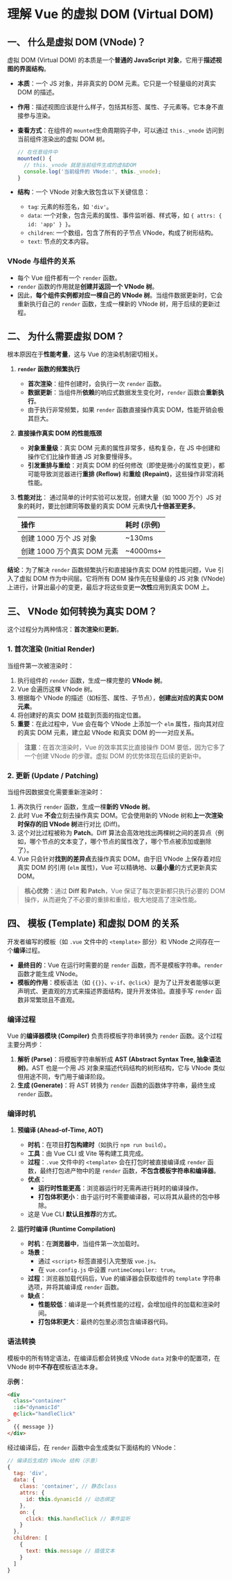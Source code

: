 # 理解 Vue 的虚拟 DOM (Virtual DOM)


## 一、 什么是虚拟 DOM (VNode)？

虚拟 DOM (Virtual DOM) 的本质是一个**普通的 JavaScript 对象**，它用于**描述视图的界面结构**。

  - **本质**：一个 JS 对象，并非真实的 DOM 元素。它只是一个轻量级的对真实 DOM 的描述。

  - **作用**：描述视图应该是什么样子，包括其标签、属性、子元素等。它本身不直接参与渲染。

  - **查看方式**：在组件的 `mounted`生命周期钩子中，可以通过 `this._vnode` 访问到当前组件渲染出的虚拟 DOM 树。

    ```javascript
    // 在任意组件中
    mounted() {
      // this._vnode 就是当前组件生成的虚拟DOM
      console.log('当前组件的 VNode:', this._vnode);
    }
    ```

  - **结构**：一个 VNode 对象大致包含以下关键信息：

      - `tag`: 元素的标签名，如 `'div'`。
      - `data`: 一个对象，包含元素的属性、事件监听器、样式等，如 `{ attrs: { id: 'app' } }`。
      - `children`: 一个数组，包含了所有的子节点 VNode，构成了树形结构。
      - `text`: 节点的文本内容。

### VNode 与组件的关系

  - 每个 Vue 组件都有一个 `render` 函数。
  - `render` 函数的作用就是**创建并返回一个 VNode 树**。
  - 因此，**每个组件实例都对应一棵自己的 VNode 树**。当组件数据更新时，它会重新执行自己的 `render` 函数，生成一棵新的 VNode 树，用于后续的更新过程。

## 二、 为什么需要虚拟 DOM？

根本原因在于**性能考量**，这与 Vue 的渲染机制密切相关。

1.  **`render` 函数的频繁执行**

      - **首次渲染**：组件创建时，会执行一次 `render` 函数。
      - **数据更新**：当组件所**依赖**的响应式数据发生变化时，`render` 函数会**重新执行**。
      - 由于执行非常频繁，如果 `render` 函数直接操作真实 DOM，性能开销会极其巨大。

2.  **直接操作真实 DOM 的性能瓶颈**

      - **对象重量级**：真实 DOM 元素的属性非常多，结构复杂，在 JS 中创建和操作它们比操作普通 JS 对象要慢得多。
      - **引发重排与重绘**：对真实 DOM 的任何修改（即使是微小的属性变更），都可能导致浏览器进行**重排 (Reflow)** 和**重绘 (Repaint)**，这些操作非常消耗性能。

3.  **性能对比**：
    通过简单的计时实验可以发现，创建大量（如 1000 万个）JS 对象的耗时，要比创建同等数量的真实 DOM 元素快**几十倍甚至更多**。

    | 操作 | 耗时 (示例) |
    | :--- | :--- |
    | 创建 1000 万个 JS 对象 | \~130ms |
    | 创建 1000 万个真实 DOM 元素 | \~4000ms+ |

**结论**：为了解决 `render` 函数频繁执行和直接操作真实 DOM 的性能问题，Vue 引入了虚拟 DOM 作为中间层。它将所有 DOM 操作先在轻量级的 JS 对象 (VNode) 上进行，计算出最小的变更，最后才将这些变更**一次性**应用到真实 DOM 上。

## 三、 VNode 如何转换为真实 DOM？

这个过程分为两种情况：**首次渲染**和**更新**。

### 1\. 首次渲染 (Initial Render)

当组件第一次被渲染时：

1.  执行组件的 `render` 函数，生成一棵完整的 **VNode 树**。
2.  Vue 会遍历这棵 VNode 树。
3.  根据每个 VNode 的描述（如标签、属性、子节点），**创建出对应的真实 DOM 元素**。
4.  将创建好的真实 DOM 挂载到页面的指定位置。
5.  **重要**：在此过程中，Vue 会在每个 VNode 上添加一个 `elm` 属性，指向其对应的真实 DOM 元素，建立起 VNode 和真实 DOM 的一一对应关系。

> **注意**：在首次渲染时，Vue 的效率其实比直接操作 DOM 要低，因为它多了一个创建 VNode 的步骤。虚拟 DOM 的优势体现在后续的更新中。

### 2\. 更新 (Update / Patching)

当组件因数据变化需要重新渲染时：

1.  再次执行 `render` 函数，生成一棵**新的 VNode 树**。
2.  此时 Vue **不会**立刻去操作真实 DOM。它会使用新的 VNode 树和**上一次渲染时保存的旧 VNode 树**进行对比 (Diff)。
3.  这个对比过程被称为 **Patch**。Diff 算法会高效地找出两棵树之间的差异点（例如，哪个节点的文本变了，哪个节点的属性改了，哪个节点被添加或删除了）。
4.  Vue 只会针对**找到的差异点**去操作真实 DOM。由于旧 VNode 上保存着对应真实 DOM 的引用 (`elm` 属性)，Vue 可以精确地、以**最小量**的方式更新真实 DOM。

> **核心优势**：通过 **Diff 和 Patch**，Vue 保证了每次更新都只执行必要的 DOM 操作，从而避免了不必要的重排和重绘，极大地提高了渲染性能。

## 四、 模板 (Template) 和虚拟 DOM 的关系

开发者编写的模板（如 `.vue` 文件中的 `<template>` 部分）和 VNode 之间存在一个**编译**过程。

  - **最终目的**：Vue 在运行时需要的是 `render` 函数，而不是模板字符串。`render` 函数才能生成 VNode。
  - **模板的作用**：模板语法（如 `{{}}`、`v-if`、`@click`）是为了让开发者能够以更声明式、更直观的方式来描述界面结构，提升开发体验。直接手写 `render` 函数非常繁琐且不直观。

### 编译过程

Vue 的**编译器模块 (Compiler)** 负责将模板字符串转换为 `render` 函数。这个过程主要分两步：

1.  **解析 (Parse)**：将模板字符串解析成 **AST (Abstract Syntax Tree, 抽象语法树)**。AST 也是一个用 JS 对象来描述代码结构的树形结构，它与 VNode 类似但用途不同，专门用于编译阶段。
2.  **生成 (Generate)**：将 AST 转换为 `render` 函数的函数体字符串，最终生成 `render` 函数。

### 编译时机

1.  **预编译 (Ahead-of-Time, AOT)**

      - **时机**：在项目**打包构建时**（如执行 `npm run build`）。
      - **工具**：由 Vue CLI 或 Vite 等构建工具完成。
      - **过程**：`.vue` 文件中的 `<template>` 会在打包时被直接编译成 `render` 函数，最终打包进产物中的是 `render` 函数，**不包含模板字符串和编译器**。
      - **优点**：
          - **运行时性能更高**：浏览器运行时无需再进行耗时的编译操作。
          - **打包体积更小**：由于运行时不需要编译器，可以将其从最终的包中移除。
      - 这是 Vue CLI **默认且推荐**的方式。

2.  **运行时编译 (Runtime Compilation)**

      - **时机**：在**浏览器中**，当组件第一次加载时。
      - **场景**：
          - 通过 `<script>` 标签直接引入完整版 `vue.js`。
          - 在 `vue.config.js` 中设置 `runtimeCompiler: true`。
      - **过程**：浏览器加载代码后，Vue 的编译器会获取组件的 `template` 字符串选项，并将其编译成 `render` 函数。
      - **缺点**：
          - **性能较低**：编译是一个耗费性能的过程，会增加组件的加载和渲染时间。
          - **打包体积更大**：最终的包里必须包含编译器代码。

### 语法转换

模板中的所有特定语法，在编译后都会转换成 VNode `data` 对象中的配置项，在 VNode 树中**不存在**模板语法本身。

**示例**：

```html
<div
  class="container"
  :id="dynamicId"
  @click="handleClick"
>
  {{ message }}
</div>
```

经过编译后，在 `render` 函数中会生成类似下面结构的 VNode：

```javascript
// 编译后生成的 VNode 结构（示意）
{
  tag: 'div',
  data: {
    class: 'container', // 静态class
    attrs: {
      id: this.dynamicId // 动态绑定
    },
    on: {
      click: this.handleClick // 事件监听
    }
  },
  children: [
    {
      text: this.message // 插值文本
    }
  ]
}
```
